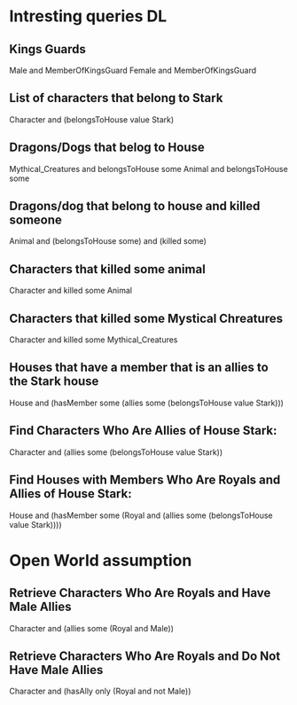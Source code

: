 # Intresting queries DL

## Kings Guards
Male and MemberOfKingsGuard
Female and MemberOfKingsGuard

## List of characters that belong to Stark
Character and (belongsToHouse value Stark)

## Dragons/Dogs that belog to House
Mythical_Creatures and belongsToHouse some
Animal and belongsToHouse some

## Dragons/dog that belong to house and killed someone
Animal and (belongsToHouse some) and (killed some)

## Characters that killed some animal
Character and killed some Animal

## Characters that killed some Mystical Chreatures
Character and killed some Mythical_Creatures

## Houses that have a member that is an allies to the Stark house
House and (hasMember some (allies some (belongsToHouse value Stark)))

## Find Characters Who Are Allies of House Stark:
Character and (allies some (belongsToHouse value Stark))

## Find Houses with Members Who Are Royals and Allies of House Stark:
House and (hasMember some (Royal and (allies some (belongsToHouse value Stark))))

# Open World assumption

## Retrieve Characters Who Are Royals and Have Male Allies
Character and (allies some (Royal and Male))

##  Retrieve Characters Who Are Royals and Do Not Have Male Allies
Character and (hasAlly only (Royal and not Male))
